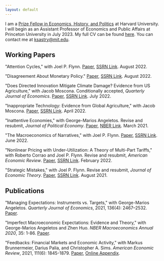 ```yaml
---
layout: default
---
```


I am a [Prize Fellow in Economics, History, and Politics](https://histecon.fas.harvard.edu/ehppf/index.html) at Harvard University. I will begin as an Assistant Professor of Economics and Public Affairs at Princeton University in July 2023. My full CV can be found [here](files/kas_cv.pdf). You can contact me at ksastry@mit.edu.




## Working Papers

"Attention Cycles," with Joel P. Flynn.
[Paper](files/AC_Aug_12_2022.pdf),
[SSRN Link](https://papers.ssrn.com/sol3/papers.cfm?abstract_id=3592107).
August 2022.

"Disagreement About Monetary Policy."
[Paper](files/sastry_monetary_Aug2022.pdf),
[SSRN Link](https://papers.ssrn.com/sol3/papers.cfm?abstract_id=3421723).
August 2022.

"Does Directed Innovation Mitigate Climate Damage? Evidence from US Agriculture," with Jacob Moscona. Conditionally accepted, _Quarterly Journal of Economics_.
[Paper](files/MosconaSastry_July2022.pdf),
[SSRN Link](https://papers.ssrn.com/sol3/papers.cfm?abstract_id=3744951).
July 2022.

"Inappropriate Technology: Evidence from Global Agriculture," with Jacob Moscona.
[Paper](files/IT_April2022.pdf),
[SSRN Link](https://papers.ssrn.com/sol3/papers.cfm?abstract_id=3886019).
April 2022.

"Inattentive Economies," with George-Marios Angeletos. Revise and resubmit, _Journal of Political Economy_.
[Paper](files/ie_march21.pdf),
[NBER Link](https://www.nber.org/papers/w26413).
March 2021.

"The Macroeconomics of Narratives," with Joel P. Flynn.
[Paper](files/Narratives.pdf),
[SSRN Link](https://papers.ssrn.com/sol3/papers.cfm?abstract_id=4140751).
June 2022.


"Nonlinear Pricing with Under-Utilization: A Theory of Multi-Part Tariffs," with Roberto Corrao and Joel P. Flynn. Revise and resubmit, _American Economic Review_.
[Paper](files/NLPU_Feb2022.pdf),
[SSRN Link](https://papers.ssrn.com/sol3/papers.cfm?abstract_id=3817175).
February 2022.

"Strategic Mistakes," with Joel P. Flynn. Revise and resubmit, _Journal of Economic Theory_.
[Paper](files/SMAug21.pdf), [SSRN Link](https://papers.ssrn.com/sol3/papers.cfm?abstract_id=3663481).
August 2021.

## Publications

"Managing Expectations: Instruments vs. Targets," with George-Marios Angeletos. _Quarterly Journal of Economics_, 2021, 136(4): 2467–2532.
[Paper](files/pc_sep20.pdf).

"Imperfect Macroeconomic Expectations: Evidence and Theory," with George-Marios Angeletos and Zhen Huo. _NBER Macroeconomics Annual 2020_, 35: 1-86.
[Paper](files/ime.pdf).

"Feedbacks: Financial Markets and Economic Activity," with Markus Brunnermeier, Darius Palia, and Christopher A. Sims. _American Economic Review_, 2021, 111(6): 1845-1879.
[Paper](files/bpss_paper.pdf),
[Online Appendix](files/bpss_app.pdf).

